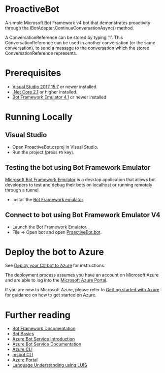 ﻿# ProactiveBot

A simple Microsoft Bot Framework v4 bot that demonstrates proactivity through the IBotAdapter.ContinueConversationAsync() method.

A ConversationReference can be stored by typing '1'.
This ConversationReference can be used in another conversation (or the same conversation),
to send a message to the conversation which the stored ConversationReference represents.

# Prerequisites
- [Visual Studio 2017 15.7][2] or newer installed.
- [.Net Core 2.1][3] or higher installed.  
- [Bot Framework Emulator 4.1][6] or newer installed

# Running Locally

## Visual Studio
- Open ProactiveBot.csproj in Visual Studio.
- Run the project (press `F5` key).

## Testing the bot using Bot Framework Emulator
[Microsoft Bot Framework Emulator][5] is a desktop application that allows bot 
developers to test and debug their bots on localhost or running remotely through a tunnel.
- Install the [Bot Framework emulator][6].

## Connect to bot using Bot Framework Emulator **V4**
- Launch the Bot Framework Emulator.
- File -> Open bot and open [ProactiveBot.bot](ProactiveBot.bot).

# Deploy the bot to Azure
See [Deploy your C# bot to Azure][50] for instructions.

The deployment process assumes you have an account on Microsoft Azure and are able to log into the [Microsoft Azure Portal][60].

If you are new to Microsoft Azure, please refer to [Getting started with Azure][70] for guidance on how to get started on Azure.

# Further reading
* [Bot Framework Documentation][80]
* [Bot Basics][90]
* [Azure Bot Service Introduction][100]
* [Azure Bot Service Documentation][110]
* [Azure CLI][120]
* [msbot CLI][130]
* [Azure Portal][140]
* [Language Understanding using LUIS][150]

[1]: https://dev.botframework.com
[2]: https://docs.microsoft.com/en-us/visualstudio/releasenotes/vs2017-relnotes
[3]: https://dotnet.microsoft.com/download/dotnet-core/2.1
[4]: https://docs.microsoft.com/en-us/azure/bot-service/bot-service-overview-introduction?view=azure-bot-service-4.0
[5]: https://github.com/microsoft/botframework-emulator
[6]: https://aka.ms/botframeworkemulator

[50]: https://docs.microsoft.com/en-us/azure/bot-service/bot-builder-howto-deploy-azure?view=azure-bot-service-4.0
[60]: https://portal.azure.com
[70]: https://azure.microsoft.com/get-started/
[80]: https://docs.botframework.com
[90]: https://docs.microsoft.com/en-us/azure/bot-service/bot-builder-basics?view=azure-bot-service-4.0
[100]: https://docs.microsoft.com/en-us/azure/bot-service/bot-service-overview-introduction?view=azure-bot-service-4.0
[110]: https://docs.microsoft.com/en-us/azure/bot-service/?view=azure-bot-service-4.0
[120]: https://docs.microsoft.com/en-us/cli/azure/?view=azure-cli-latest
[130]: https://github.com/Microsoft/botbuilder-tools/tree/master/packages/MSBot
[140]: https://portal.azure.com
[150]: https://www.luis.ai